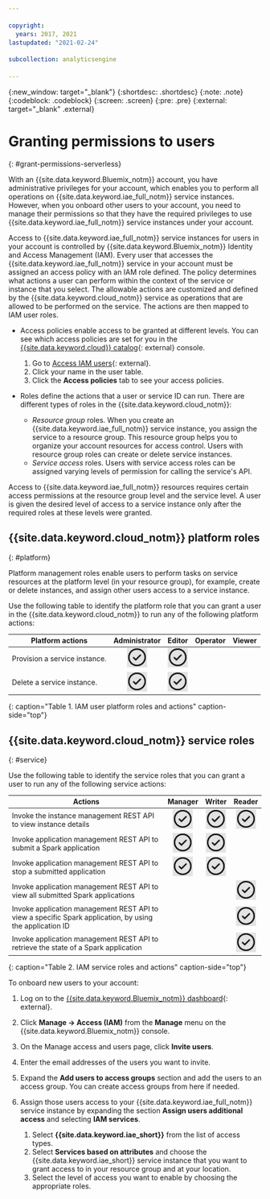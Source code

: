 ```yaml
---

copyright:
  years: 2017, 2021
lastupdated: "2021-02-24"

subcollection: analyticsengine

---
```


<!-- Attribute definitions -->
{:new_window: target="_blank"}
{:shortdesc: .shortdesc}
{:note: .note}
{:codeblock: .codeblock}
{:screen: .screen}
{:pre: .pre}
{:external: target="_blank" .external}

# Granting permissions to users
{: #grant-permissions-serverless}

With an {{site.data.keyword.Bluemix_notm}} account, you have administrative privileges for your account, which enables you to perform all operations on {{site.data.keyword.iae_full_notm}} service instances. However, when you onboard other users to your account, you need to manage their permissions so that they have the required privileges to use {{site.data.keyword.iae_full_notm}} service instances under your account.

Access to {{site.data.keyword.iae_full_notm}} service instances for users in your account is controlled by {{site.data.keyword.Bluemix_notm}} Identity and Access Management (IAM). Every user that accesses the {{site.data.keyword.iae_full_notm}} service in your account must be assigned an access policy with an IAM role defined. The policy determines what actions a user can perform within the context of the service or instance that you select. The allowable actions are customized and defined by the {{site.data.keyword.cloud_notm}} service as operations that are allowed to be performed on the service. The actions are then mapped to IAM user roles.

- Access policies enable access to be granted at different levels. You can see which access policies are set for you in the [{{site.data.keyword.cloud}} catalog](https://cloud.ibm.com/catalog){: external} console.

    1. Go to [Access IAM users](https://cloud.ibm.com/iam/users){: external}.
    1. Click your name in the user table.
    1. Click the **Access policies** tab to see your access policies.
- Roles define the actions that a user or service ID can run. There are different types of roles in the {{site.data.keyword.cloud_notm}}:

    - *Resource group* roles. When you create an {{site.data.keyword.iae_full_notm}} service instance, you assign the service to a resource group. This resource group helps you to organize your account resources for access control. Users with resource group roles can create or delete service instances.
    - *Service access* roles. Users with service access roles can be assigned varying levels of permission for calling the service's API.

Access to {{site.data.keyword.iae_full_notm}} resources requires certain access permissions at the resource group level and the service level. A user is given the desired level of access to a service instance only after the required roles at  these levels were granted.

## {{site.data.keyword.cloud_notm}} platform roles
{: #platform}

Platform management roles enable users to perform tasks on service resources at the platform level (in your resource group), for example, create or delete instances, and assign other users access to a service instance.

Use the following table to identify the platform role that you can grant a user in the {{site.data.keyword.cloud_notm}} to run any of the following platform actions:


| Platform actions   | Administrator   | Editor | Operator | Viewer  |
|--------------------------|:--------------------------:|:-------:|:--------:|:------:|
| Provision a service instance. | ![the confirm icon](images/confirm.png) | ![the confirm icon](images/confirm.png) |          |        |
| Delete a service instance. | ![the confirm icon](images/confirm.png) |  ![the confirm icon](images/confirm.png)      |          |        |
{: caption="Table 1. IAM user platform roles and actions" caption-side="top"}


## {{site.data.keyword.cloud_notm}} service roles
{: #service}

Use the following table to identify the service roles that you can grant a user to run any of the following service actions:

| Actions                                                          | Manager                                    | Writer                 | Reader |
|-------------------------------------------------------------------------|:-------------------------------------------------:|:-----------------------------------:|:------:|
|Invoke the instance management REST API to view instance  details| ![the confirm icon](images/confirm.png) | ![the confirm icon](images/confirm.png) | ![the confirm icon](images/confirm.png) |
|Invoke application management REST API to submit a Spark application | ![the confirm icon](images/confirm.png) | ![the confirm icon](images/confirm.png) | |
|Invoke application management REST API to stop a submitted application | ![the confirm icon](images/confirm.png) | ![the confirm icon](images/confirm.png) | |
|Invoke application management REST API to view all submitted Spark applications | | | ![the confirm icon](images/confirm.png) |
|Invoke application management REST API to view a specific Spark application, by using the application ID | | | ![the confirm icon](images/confirm.png)|
|Invoke application management REST API to retrieve the state  of a Spark application | | | ![the confirm icon](images/confirm.png) |
{: caption="Table 2. IAM service roles and actions" caption-side="top"}


To onboard new users to your account:

1. Log on to the [{{site.data.keyword.Bluemix_notm}} dashboard](https://{DomainName}){: external}.
1. Click **Manage -> Access (IAM)** from the **Manage** menu on the {{site.data.keyword.Bluemix_notm}} console.
1. On the Manage access and users page, click **Invite users**.
1. Enter the email addresses of the users you want to invite.
1. Expand the **Add users to access groups** section and add the users to an access group. You can create access groups from here if needed.
1. Assign those users access to your {{site.data.keyword.iae_full_notm}} service instance by expanding the section **Assign users additional access** and  selecting **IAM services**.

    1. Select **{{site.data.keyword.iae_short}}** from the list of access types.
    1. Select **Services based on attributes** and choose the {{site.data.keyword.iae_short}} service instance that you want to grant access to in your resource group and at your location.
    1. Select the level of access you want to enable by choosing the appropriate roles.
